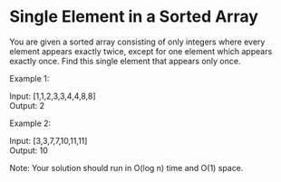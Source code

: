 # Single Element in a Sorted Array

You are given a sorted array consisting of only integers where every element appears exactly twice, except for one element which appears exactly once. Find this single element that appears only once. 

Example 1:

Input: [1,1,2,3,3,4,4,8,8]<br>
Output: 2

Example 2:

Input: [3,3,7,7,10,11,11]<br>
Output: 10
 

Note: Your solution should run in O(log n) time and O(1) space.
